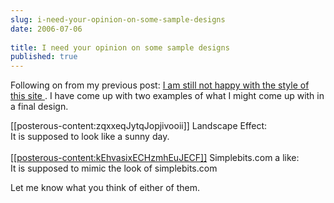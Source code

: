 ```yaml
---
slug: i-need-your-opinion-on-some-sample-designs
date: 2006-07-06
 
title: I need your opinion on some sample designs
published: true
---
```

Following on from my previous post: <a href="http://www.kinlan.co.uk/2006/07/i-am-still-not-happy-with-style-of.html">I am still not happy with the style of this site </a>. I have come up with two examples of what I might come up with in a final design.<p /><div style="clear: both;">
[[posterous-content:zqxxeqJytqJopjivooii]] Landscape Effect:<br />It is supposed to look like a sunny day.</div><br /><div style="clear: both;">
<a href="http://www.kinlan.co.uk/Concepts/simplebits.png"> [[posterous-content:kEhvasixECHzmhEuJECF]]</a> Simplebits.com a like:<br />It is supposed to mimic the look of simplebits.com</div><p /><div style="clear: both;">Let me know what you think of either of them.</div>


